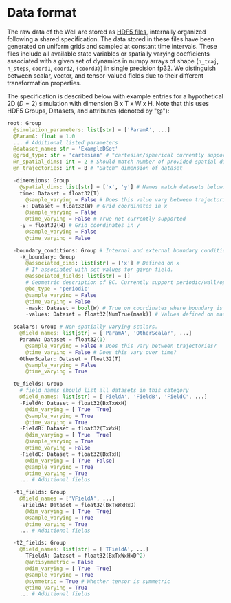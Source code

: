 # Data format

The raw data of the Well are stored as [HDF5 files](https://www.hdfgroup.org/solutions/hdf5/), internally organized following a shared specification. The data stored in these files have been generated on uniform grids and sampled at constant time intervals. These
files include all available state variables or spatially varying coefficients associated with a given set of
dynamics in numpy arrays of shape (`n_traj`, `n_steps`, `coord1`, `coord2`, `(coord3)`) in
single precision fp32. We distinguish between scalar, vector, and tensor-valued fields due to their different
transformation properties.

The specification is described below with example entries for a hypothetical 2D ($D=2$) simulation with dimension B x T x W x H. Note that this uses HDF5 Groups, Datasets, and attributes (denoted by "@"):

```python
root: Group
  @simulation_parameters: list[str] = ['ParamA', ...]
  @ParamA: float = 1.0
  ... # Additional listed parameters
  @dataset_name: str = 'ExampleDSet'
  @grid_type: str = 'cartesian' # "cartesian/spherical currently supported"
  @n_spatial_dims: int = 2 # Should match number of provided spatial dimensions.
  @n_trajectories: int = B # "Batch" dimension of dataset

  -dimensions: Group
    @spatial_dims: list[str] = ['x', 'y'] # Names match datasets below.
    time: Dataset = float32(T)
      @sample_varying = False # Does this value vary between trajectories?
    -x: Dataset = float32(W) # Grid coordinates in x
      @sample_varying = False
      @time_varying = False # True not currently supported
    -y = float32(H) # Grid coordinates in y
      @sample_varying = False
      @time_varying = False

  -boundary_conditions: Group # Internal and external boundary conditions
    -X_boundary: Group
      @associated_dims: list[str] = ['x'] # Defined on x
      # If associated with set values for given field.
      @associated_fields: list[str] = []
      # Geometric description of BC. Currently support periodic/wall/open
      @bc_type = 'periodic'
      @sample_varying = False
      @time_varying = False
      -mask: Dataset = bool(W) # True on coordinates where boundary is defined.
      -values: Dataset = float32(NumTrue(mask)) # Values defined on mask points

  scalars: Group # Non-spatially varying scalars.
    @field_names: list[str] = ['ParamA', 'OtherScalar', ...]
    ParamA: Dataset = float32(1)
      @sample_varying = False # Does this vary between trajectories?
      @time_varying = False # Does this vary over time?
    OtherScalar: Dataset = float32(T)
      @sample_varying = False
      @time_varying = True

  t0_fields: Group
    # field_names should list all datasets in this category
    @field_names: list[str] = ['FieldA', 'FieldB', 'FieldC', ...]
    -FieldA: Dataset = float32(BxTxWxH)
      @dim_varying = [ True  True]
      @sample_varying = True
      @time_varying = True
    -FieldB: Dataset = float32(TxWxH)
      @dim_varying = [ True  True]
      @sample_varying = True
      @time_varying = False
    -FieldC: Dataset = float32(BxTxH)
      @dim_varying = [ True  False]
      @sample_varying = True
      @time_varying = True
    ... # Additional fields

  -t1_fields: Group
    @field_names = ['VFieldA', ...]
    -VFieldA: Dataset = float32(BxTxWxHxD)
      @dim_varying = [ True  True]
      @sample_varying = True
      @time_varying = True
    ... # Additional fields

  -t2_fields: Group
    @field_names: list[str] = ['TFieldA', ...]
    - TFieldA: Dataset = float32(BxTxWxHxD^2)
      @antisymmetric = False
      @dim_varying = [ True  True]
      @sample_varying = True
      @symmetric = True # Whether tensor is symmetric
      @time_varying = True
    ... # Additional fields
```
